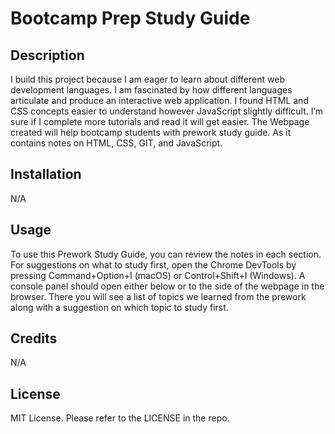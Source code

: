 # Bootcamp Prep Study Guide



## Description
I build this project because I am eager to learn about different web development languages. I am fascinated by how different languages articulate and produce an interactive web application. I found HTML and CSS concepts easier to understand however JavaScript slightly difficult. I’m sure if I complete more tutorials and read it will get easier. The Webpage created will help bootcamp students with prework study guide. As it contains notes on HTML, CSS, GIT, and JavaScript. 



## Installation

N/A

## Usage

To use this Prework Study Guide, you can review the notes in each section. For suggestions on what to study first, open the Chrome DevTools by pressing Command+Option+I (macOS) or Control+Shift+I (Windows). A console panel should open either below or to the side of the webpage in the browser. There you will see a list of topics we learned from the prework along with a suggestion on which topic to study first.

## Credits

N/A

## License

MIT License. Please refer to the LICENSE in the repo.

